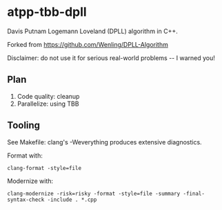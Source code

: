 # atpp-tbb-dpll


Davis Putnam Logemann Loveland (DPLL) algorithm in C++.

Forked from https://github.com/Wenling/DPLL-Algorithm

Disclaimer: do not use it for serious real-world problems -- I warned you!


## Plan

1. Code quality: cleanup
2. Parallelize: using TBB


## Tooling

See Makefile: clang's -Weverything produces extensive diagnostics.

Format with:

    clang-format -style=file

Modernize with:

    clang-modernize -risk=risky -format -style=file -summary -final-syntax-check -include . *.cpp

